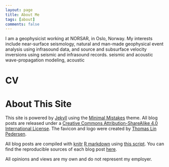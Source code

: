 ```yaml
---
layout: page
title: About Me
tags: [about]
comments: false
---
```


I am a geophysicist working at NORSAR, in Oslo, Norway. My interests include near-surface seismology, natural and man-made geophysical event analysis using infrasound data, and source and subsurface velocity inversions using seismic and infrasound records. 
seismic and acoustic wave-propagation modeling, acoustic

CV
============

<object data="/images/CV_Quentin_Brissaud.pdf" type="application/pdf"></object>

About This Site
=========

This site is powered by [Jekyll](http://jekyllrb.com/) using the [Minimal Mistakes](http://mademistakes.com/minimal-mistakes/) theme. All blog posts are released under a [Creative Commons Attribution-ShareAlike 4.0 International License](http://creativecommons.org/licenses/by-sa/4.0/). The favicon and logo were created by [Thomas Lin Pedersen](https://www.data-imaginist.com/about/).

All blog posts are compiled with [knitr](http://yihui.name/knitr/) [R markdown](http://rmarkdown.rstudio.com/) using [this script](https://github.com/dgrtwo/dgrtwo.github.com/blob/master/_scripts/knitpages.R). You can find the reproducible sources of each blog post [here](https://github.com/dgrtwo/dgrtwo.github.com/tree/master/_R).

All opinions and views are my own and do not represent my employer.
